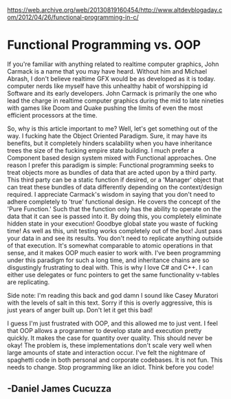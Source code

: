 https://web.archive.org/web/20130819160454/http://www.altdevblogaday.com/2012/04/26/functional-programming-in-c/

<h1> Functional Programming vs. OOP </h1>

<p>
	If you're familiar with anything related to realtime computer graphics, John Carmack is a name that you may have heard. Without him and Michael Abrash, I don't believe realtime GFX would be as developed as it is today. computer nerds like myself have this unhealthy habit of worshipping id Software and its early developers. John Carmack is primarily the one who lead the charge in realtime computer graphics during the mid to late nineties with games like Doom and Quake pushing the limits of even the most efficient processors at the time.
</p>

<p>
	So, why is this article important to me? Well, let's get something out of the way. I fucking hate the Object Oriented Paradigm. Sure, it may have its benefits, but it completely hinders scalability when you have inheritance trees the size of the fucking empire state building. I much prefer a Component based design system mixed with Functional approaches. One reason I prefer this paradigm is simple: Functional programming seeks to treat objects more as bundles of data that are acted upon by a third party. This third party can be a static function if desired, or a 'Manager' object that can treat these bundles of data differently depending on the context/design required. I appreciate Carmack's wisdom in saying that you don't need to adhere completely to 'true' functional design. He covers the concept of the 'Pure Function.' Such that the function only has the ability to operate on the data that it can see is passed into it. By doing this, you completely eliminate hidden state in your execution! Goodbye global state you waste of fucking time! As well as this, unit testing works completely out of the box! Just pass your data in and see its results. You don't need to replicate anything outside of that execution. It's somewhat comparable to atomic operations in that sense, and it makes OOP much easier to work with. I've been programming under this paradigm for such a long time, and inheritance chains are so disgustingly frustrating to deal with. This is why I love C# and C++. I can either use delegates or func pointers to get the same functionality v-tables are replicating.  
</p>

<p>
	Side note: I'm reading this back and god damn I sound like Casey Muratori with the levels of salt in this text. Sorry if this is overly aggressive, this is just years of anger built up. Don't let it get this bad! 
</p>

<p>
	I guess I'm just frustrated with OOP, and this allowed me to just vent. I feel that OOP allows a programmer to develop state and execution pretty quickly. It makes the case for quantity over quality. This should never be okay! The problem is, these implementations don't scale very well when large amounts of state and interaction occur. I've felt the nightmare of spaghetti code in both personal and corporate codebases. It is not fun. This needs to change. Stop programming like an idiot. Think before you code! 
</p>

<h2> -Daniel James Cucuzza </h2>


